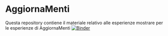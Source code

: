 # AggiornaMenti
Questa repository contiene il materiale relativo alle esperienze mostrare per le esperienze di AggiornaMenti
[![Binder](https://mybinder.org/badge_logo.svg)](https://mybinder.org/v2/gh/marcobonici/AggiornaMenti/main)
